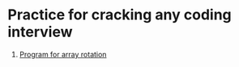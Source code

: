 # Practice for cracking any coding interview

1. [Program for array rotation](https://github.com/karnavpargi/coding-practices/blob/master/rotateArray.js)
